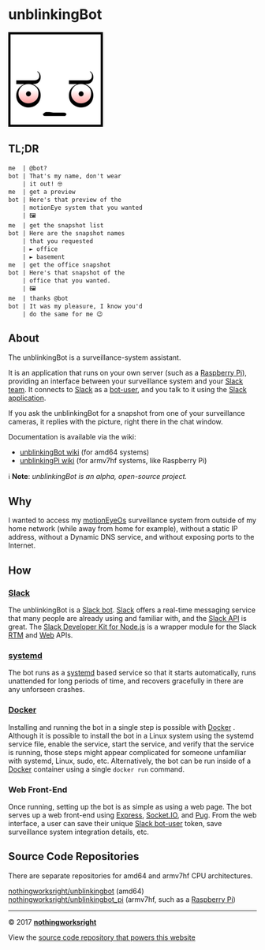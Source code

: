 # unblinkingBot  

![Logo](img/unblinkingbot_192x192.png)  

## TL;DR  

```Text
me  | @bot?
bot | That's my name, don't wear
    | it out! 🤓
me  | get a preview
bot | Here's that preview of the
    | motionEye system that you wanted
    | 🖼
me  | get the snapshot list
bot | Here are the snapshot names
    | that you requested
    | ► office
    | ► basement
me  | get the office snapshot
bot | Here's that snapshot of the
    | office that you wanted.
    | 🖼
me  | thanks @bot
bot | It was my pleasure, I know you'd
    | do the same for me 😉
```

## About  

The unblinkingBot is a surveillance-system assistant.  

It is an application that runs on your own server (such as a [Raspberry Pi](https://www.raspberrypi.org/products/)), providing an interface between your surveillance system and your [Slack team](https://get.slack.help/hc/en-us/articles/115004071768). It connects to [Slack](https://slack.com/) as a [bot-user](https://api.slack.com/bot-users), and you talk to it using the [Slack application](https://get.slack.help/hc/en-us/articles/201746897-Slack-apps-for-computers-phones-tablets).  

If you ask the unblinkingBot for a snapshot from one of your surveillance cameras, it replies with the picture, right there in the chat window.  

Documentation is available via the wiki:  

- [unblinkingBot wiki](https://github.com/nothingworksright/unblinkingbot/wiki) (for amd64 systems)  
- [unblinkingPi wiki](https://github.com/nothingworksright/unblinkingbot_pi/wiki) (for armv7hf systems, like Raspberry Pi)  

ℹ __Note__: _unblinkingBot is an alpha, open-source project._  

## Why  

I wanted to access my [motionEyeOs](https://github.com/ccrisan/motioneyeos/wiki) surveillance system from outside of my home network (while away from home for example), without a static IP address, without a Dynamic DNS service, and without exposing ports to the Internet.  

## How  

### [Slack](https://slack.com/)  

The unblinkingBot is a [Slack bot](https://api.slack.com/bot-users). [Slack](https://github.com/slackhq) offers a real-time messaging service that many people are already using and familiar with, and the [Slack API](https://api.slack.com/) is great. The [Slack Developer Kit for Node.js](https://slackapi.github.io/node-slack-sdk/) is a wrapper module for the Slack [RTM](https://api.slack.com/rtm) and [Web](https://api.slack.com/web) APIs.  

### [systemd](https://github.com/systemd/systemd)  

The bot runs as a [systemd](https://github.com/systemd/systemd) based service so that it starts automatically, runs unattended for long periods of time, and recovers gracefully in there are any unforseen crashes.  

### [Docker](https://github.com/docker)  

Installing and running the bot in a single step is possible with [Docker](https://github.com/docker) . Although it is possible to install the bot in a Linux system using the systemd service file, enable the service, start the service, and verify that the service is running, those steps might appear complicated for someone unfamiliar with systemd, Linux, sudo, etc. Alternatively, the bot can be run inside of a [Docker](https://github.com/docker) container using a single ```docker run``` command.  

### Web Front-End  

Once running, setting up the bot is as simple as using a web page. The bot serves up a web front-end using [Express](https://github.com/expressjs/express/), [Socket.IO](https://github.com/socketio/socket.io), and [Pug](https://github.com/pugjs/pug). From the web interface, a user can save their unique [Slack bot-user](https://api.slack.com/bot-users) token, save surveillance system integration details, etc.  

## Source Code Repositories  

There are separate repositories for amd64 and armv7hf CPU architectures.  

[nothingworksright/unblinkingbot](https://github.com/nothingworksright/unblinkingbot) (amd64)  
[nothingworksright/unblinkingbot_pi](https://github.com/nothingworksright/unblinkingbot_pi) (armv7hf, such as a [Raspberry Pi](https://www.raspberrypi.org/products/))  

___

© 2017 [__nothingworksright__](https://github.com/nothingworksright)  

View the [source code repository that powers this website](https://github.com/nothingworksright/unblinkingbot_website)  
